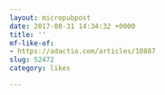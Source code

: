 ```yaml
---
layout: micropubpost
date: 2017-08-31 14:34:32 +0000
title: ''
mf-like-of:
- https://adactio.com/articles/10887
slug: 52472
category: likes

---
```

